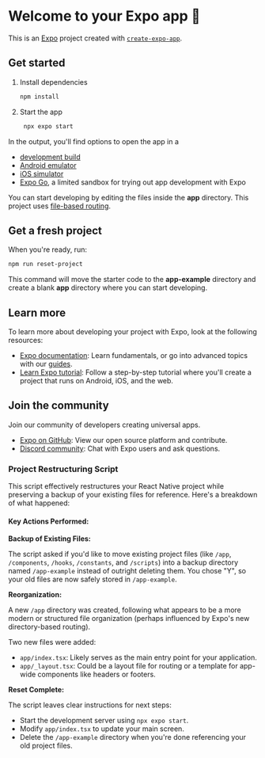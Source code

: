# Welcome to your Expo app 👋

This is an [Expo](https://expo.dev) project created with [`create-expo-app`](https://www.npmjs.com/package/create-expo-app).

## Get started

1. Install dependencies

   ```bash
   npm install
   ```

2. Start the app

   ```bash
    npx expo start
   ```

In the output, you'll find options to open the app in a

- [development build](https://docs.expo.dev/develop/development-builds/introduction/)
- [Android emulator](https://docs.expo.dev/workflow/android-studio-emulator/)
- [iOS simulator](https://docs.expo.dev/workflow/ios-simulator/)
- [Expo Go](https://expo.dev/go), a limited sandbox for trying out app development with Expo

You can start developing by editing the files inside the **app** directory. This project uses [file-based routing](https://docs.expo.dev/router/introduction).

## Get a fresh project

When you're ready, run:

```bash
npm run reset-project
```

This command will move the starter code to the **app-example** directory and create a blank **app** directory where you can start developing.

## Learn more

To learn more about developing your project with Expo, look at the following resources:

- [Expo documentation](https://docs.expo.dev/): Learn fundamentals, or go into advanced topics with our [guides](https://docs.expo.dev/guides).
- [Learn Expo tutorial](https://docs.expo.dev/tutorial/introduction/): Follow a step-by-step tutorial where you'll create a project that runs on Android, iOS, and the web.

## Join the community

Join our community of developers creating universal apps.

- [Expo on GitHub](https://github.com/expo/expo): View our open source platform and contribute.
- [Discord community](https://chat.expo.dev): Chat with Expo users and ask questions.

### Project Restructuring Script

This script effectively restructures your React Native project while preserving a backup of your existing files for reference. Here's a breakdown of what happened:

#### Key Actions Performed:

**Backup of Existing Files:**

The script asked if you'd like to move existing project files (like `/app`, `/components`, `/hooks`, `/constants`, and `/scripts`) into a backup directory named `/app-example` instead of outright deleting them. You chose "Y", so your old files are now safely stored in `/app-example`.

**Reorganization:**

A new `/app` directory was created, following what appears to be a more modern or structured file organization (perhaps influenced by Expo's new directory-based routing).

Two new files were added:
- `app/index.tsx`: Likely serves as the main entry point for your application.
- `app/_layout.tsx`: Could be a layout file for routing or a template for app-wide components like headers or footers.

**Reset Complete:**

The script leaves clear instructions for next steps:
- Start the development server using `npx expo start`.
- Modify `app/index.tsx` to update your main screen.
- Delete the `/app-example` directory when you're done referencing your old project files.